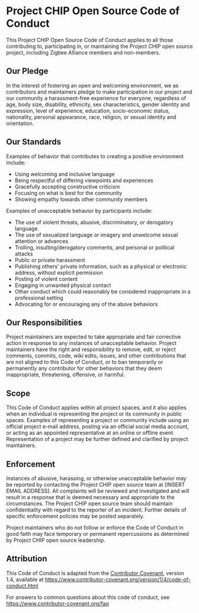 # Project CHIP Open Source Code of Conduct

This Project CHIP Open Source Code of Conduct applies to all those contributing
to, participating in, or maintaining the Project CHIP open source project,
including Zigbee Alliance members and non-members.

## Our Pledge

In the interest of fostering an open and welcoming environment, we as
contributors and maintainers pledge to make participation in our project and our
community a harassment-free experience for everyone, regardless of age, body
size, disability, ethnicity, sex characteristics, gender identity and
expression, level of experience, education, socio-economic status, nationality,
personal appearance, race, religion, or sexual identity and orientation.

## Our Standards

Examples of behavior that contributes to creating a positive environment
include:

- Using welcoming and inclusive language
- Being respectful of differing viewpoints and experiences
- Gracefully accepting constructive criticism
- Focusing on what is best for the community
- Showing empathy towards other community members

Examples of unacceptable behavior by participants include:

- The use of violent threats, abusive, discriminatory, or derogatory language
- The use of sexualized language or imagery and unwelcome sexual attention or
  advances
- Trolling, insulting/derogatory comments, and personal or political attacks
- Public or private harassment
- Publishing others' private information, such as a physical or electronic
  address, without explicit permission
- Posting of violent content
- Engaging in unwanted physical contact
- Other conduct which could reasonably be considered inappropriate in a
  professional setting
- Advocating for or encouraging any of the above behaviors

## Our Responsibilities

Project maintainers are expected to take appropriate and fair corrective action
in response to any instances of unacceptable behavior. Project maintainers have
the right and responsibility to remove, edit, or reject comments, commits, code,
wiki edits, issues, and other contributions that are not aligned to this Code of
Conduct, or to ban temporarily or permanently any contributor for other
behaviors that they deem inappropriate, threatening, offensive, or harmful.

## Scope

This Code of Conduct applies within all project spaces, and it also applies when
an individual is representing the project or its community in public spaces.
Examples of representing a project or community include using an official
project e-mail address, posting via an official social media account, or acting
as an appointed representative at an online or offline event. Representation of
a project may be further defined and clarified by project maintainers.

## Enforcement

Instances of abusive, harassing, or otherwise unacceptable behavior may be
reported by contacting the Project CHIP open source team at [INSERT EMAIL
ADDRESS]. All complaints will be reviewed and investigated and will result in a
response that is deemed necessary and appropriate to the circumstances. The
Project CHIP open source team should maintain confidentiality with regard to the
reporter of an incident. Further details of specific enforcement policies may be
posted separately.

Project maintainers who do not follow or enforce the Code of Conduct in good
faith may face temporary or permanent repercussions as determined by Project
CHIP open source leadership.

## Attribution

This Code of Conduct is adapted from the [Contributor Covenant][homepage],
version 1.4, available at
https://www.contributor-covenant.org/version/1/4/code-of-conduct.html

[homepage]: https://www.contributor-covenant.org

For answers to common questions about this code of conduct, see
https://www.contributor-covenant.org/faq
